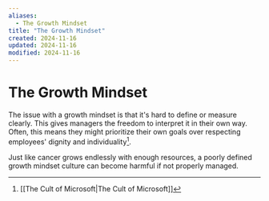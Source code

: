 ```yaml
---
aliases:
  - The Growth Mindset
title: "The Growth Mindset"
created: 2024-11-16
updated: 2024-11-16
modified: 2024-11-16
---
```


# The Growth Mindset

The issue with a growth mindset is that it's hard to define or measure clearly. This gives managers the freedom to interpret it in their own way. Often, this means they might prioritize their own goals over respecting employees' dignity and individuality[^1].

Just like cancer grows endlessly with enough resources, a poorly defined growth mindset culture can become harmful if not properly managed.

[^1]: [[The Cult of Microsoft|The Cult of Microsoft]]